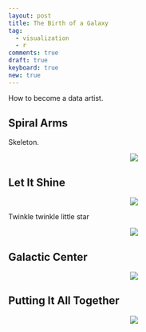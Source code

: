 ```yaml
---
layout: post
title: The Birth of a Galaxy
tag:
  - visualization
  - r
comments: true
draft: true
keyboard: true
new: true
---
```


How to become a data artist.


## Spiral Arms

Skeleton.
<div align="center">
  <img src="https://shawenyao.github.io/R/output/milky_way/plot_1_spiral_arms_skeleton.jpg" />
</div>

## Let It Shine

<div align="center">
  <img src="https://shawenyao.github.io/R/output/milky_way/plot_2_star_unit.jpg" />
</div>

Twinkle twinkle little star

<div align="center">
  <img src="https://shawenyao.github.io/R/output/milky_way/plot_3_spiral_arms.jpg" />
</div>

## Galactic Center

<div align="center">
  <img src="https://shawenyao.github.io/R/output/milky_way/plot_4_galactic_center.jpg" />
</div>

## Putting It All Together

<div align="center">
  <img src="https://shawenyao.github.io/R/output/milky_way/milky_way_large.jpg" />
</div>
